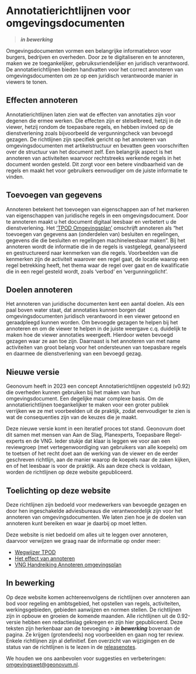 Annotatierichtlijnen voor omgevingsdocumenten
======================

> _**in bewerking**_

Omgevingsdocumenten vormen een belangrijke informatiebron voor burgers, bedrijven en overheden. Door ze te digitaliseren en te annoteren, maken we ze toegankelijker, gebruiksvriendelijker en juridisch verantwoord. De annotatierichtlijnen bieden handvatten voor het correct annoteren van omgevingsdocumenten om ze op een juridisch verantwoorde manier in viewers te tonen.  

Effecten annoteren
-------------------------

Annotatierichtlijnen laten zien wat de effecten van annotaties zijn voor degenen die ermee werken. Die effecten zijn er stelselbreed, hetzij in de viewer, hetzij rondom de toepasbare regels, en hebben invloed op de dienstverlening zoals bijvoorbeeld de vergunningcheck van bevoegd gezagen. De richtlijnen zijn specifiek gericht op het annoteren van omgevingsdocumenten met artikelstructuur en bevatten geen voorschriften over de structuur van het document zelf. Een belangrijk aspect is het annoteren van activiteiten waarvoor rechtstreeks werkende regels in het document worden gesteld. Dit zorgt voor een betere vindbaarheid van de regels en maakt het voor gebruikers eenvoudiger om de juiste informatie te vinden. 

Toevoegen van gegevens
-------------------------

Annoteren betekent het toevoegen van eigenschappen aan of het markeren van eigenschappen van juridische regels in een omgevingsdocument. Door te annoteren maakt u het document digitaal leesbaar en verbetert u de dienstverlening. Het [‘TPOD Omgevingsplan’](https://docs.geostandaarden.nl/tpod/def-st-TPOD-OP-20231215/) omschrijft annoteren als “het toevoegen van gegevens aan (onderdelen van) besluiten en regelingen, gegevens die die besluiten en regelingen machineleesbaar maken”. Bij het annoteren wordt de informatie die in de regels is vastgelegd, geanalyseerd en gestructureerd naar kenmerken van die regels. Voorbeelden van die kenmerken zijn de activiteit waarover een regel gaat, de locatie waarop een regel betrekking heeft, het thema waar de regel over gaat en de kwalificatie die in een regel gesteld wordt, zoals ‘verbod’ en ‘vergunningplicht’.  

Doelen annoteren
-------------------------

Het annoteren van juridische documenten kent een aantal doelen. Als een paal boven water staat, dat annotaties kunnen borgen dat omgevingsdocumenten juridisch verantwoord in een viewer getoond en geraadpleegd kunnen worden. Om bevoegde gezagen te helpen bij het annoteren en om de viewer te helpen in de juiste weergave c.q. duidelijk te maken hoe de viewer annotaties weergeeft. Hierdoor weten bevoegd gezagen waar ze aan toe zijn. Daarnaast is het annoteren van met name activiteiten van groot belang voor het ondersteunen van toepasbare regels en daarmee de dienstverlening van een bevoegd gezag. 

Nieuwe versie
-------------------------

Geonovum heeft in 2023 een concept Annotatierichtlijnen opgesteld (v0.92) die overheden kunnen gebruiken bij het maken van hun omgevingsdocument. Een degelijke maar complexe basis. Om de annotatierichtlijnen toegankelijker te maken voor een groter publiek verrijken we ze met voorbeelden uit de praktijk, zodat eenvoudiger te zien is wat de consequenties zijn van de keuzes die je maakt. 

Deze nieuwe versie komt in een iteratief proces tot stand. Geonovum doet dit samen met mensen van Aan de Slag, Planexperts, Toepasbare Regel-experts en de VNG. Ieder stukje dat klaar is leggen we voor aan een reviewgroep (met vertegenwoordiging van gebruikers van alle koepels) om te toetsen of het recht doet aan de werking van de viewer en de eerder geschreven richtlijn, aan de manier waarop de koepels naar de zaken kijken, en of het leesbaar is voor de praktijk. Als aan deze check is voldaan, worden de richtlijnen op deze website gepubliceerd.  

Toelichting op deze website 
-------------------------

Deze richtlijnen zijn bedoeld voor medewerkers van bevoegde gezagen en door hen ingeschakelde adviesbureaus die verantwoordelijk zijn voor het annoteren van omgevingsdocumenten. We laten zien hoe je de doelen van annoteren kunt bereiken en waar je daarbij op moet letten.  

Deze website is niet bedoeld om alles uit te leggen over annoteren, daarvoor verwijzen we graag naar de informatie op onder meer: 
- [Wegwijzer TPOD](https://www.wegwijzertpod.nl/onderwerpen/annoteren)
- [Het effect van annoteren](https://www.wegwijzertpod.nl/publicaties/het-effect-van-annoteren)
- [VNG Handreiking Annoteren omgevingsplan](https://vng.nl/sites/default/files/2021-06/2021-03-vng-handreiking-annoteren-omgevingsplan-v4.pdf)  

In bewerking 
-------------------------

Op deze website komen achtereenvolgens de richtlijnen over annoteren aan bod voor regeling en ambtsgebied, het opstellen van regels, activiteiten, werkingsgebieden, gebieden aanwijzen en normen stellen. De richtlijnen zijn in opbouw en groeien de komende maanden. Alle richtlijnen uit de 0.92-versie hebben een redactieslag gekregen en zijn hier gepubliceerd. Deze teksten zijn herkenbaar aan de toevoeging > _**in bewerking**_ bovenaan de pagina. Ze krijgen (grotendeels) nog voorbeelden en gaan nog ter review. Enkele richtlijnen zijn al definitief. Een overzicht van wijzigingen en de status van de richtlijnen is te lezen in de [releasenotes](releasenotes.md). 

We houden we ons aanbevolen voor suggesties en verbeteringen: <a href="mailto:omgevingswet@geonovum.nl"> omgevingswet@geonovum.nl</a>. 

 
